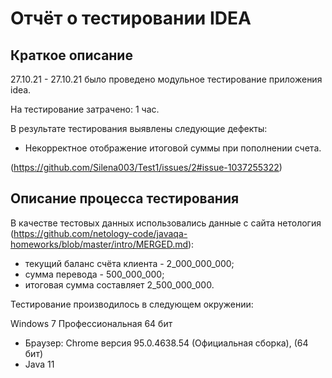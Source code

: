 # Отчёт о тестировании IDEA
## Краткое описание
 27.10.21 - 27.10.21 было проведено модульное тестирование приложения idea.

На тестирование затрачено: 1 час.

В результате тестирования выявлены следующие дефекты:

* Некорректное отображение итоговой суммы при пополнении счета.

(https://github.com/Silena003/Test1/issues/2#issue-1037255322)
## Описание процесса тестирования

В качестве тестовых данных использовались данные c сайта нетология (https://github.com/netology-code/javaqa-homeworks/blob/master/intro/MERGED.md):
* текущий баланс счёта клиента - 2_000_000_000;
* сумма перевода - 500_000_000;
* итоговая сумма составляет 2_500_000_000.

Тестирование производилось в следующем окружении:

Windows 7 Профессиональная 64 бит
* Браузер: Chrome версия 95.0.4638.54 (Официальная сборка), (64 бит)
* Java 11
